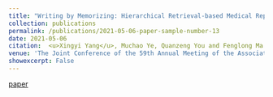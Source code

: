```yaml
---
title: "Writing by Memorizing: Hierarchical Retrieval-based Medical Report Generation"
collection: publications
permalink: /publications/2021-05-06-paper-sample-number-13
date: 2021-05-06
citation:  <u>Xingyi Yang</u>, Muchao Ye, Quanzeng You and Fenglong Ma
venue: 'The Joint Conference of the 59th Annual Meeting of the Association for Computational Linguistics and the 11th International Joint Conference on Natural Language Processing <b>(ACL2021)</b>, <b><font color='red'>Long Oral Paper</font><b/>'
showexcerpt: False
---
```

[paper](https://arxiv.org/pdf/2106.06471.pdf)
